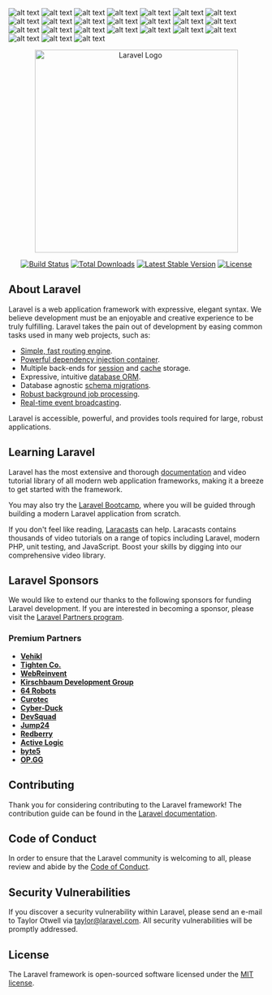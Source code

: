 ![alt text](https://github.com/Imam2016/Aplikasi-Pemesana_Bengkel/blob/main/Pegawai%20create.JPG)
![alt text](https://github.com/Imam2016/Aplikasi-Pemesana_Bengkel/blob/main/Pegawai%20edit.JPG)
![alt text](https://github.com/Imam2016/Aplikasi-Pemesana_Bengkel/blob/main/Pegawai%20index.JPG)
![alt text](https://github.com/Imam2016/Aplikasi-Pemesana_Bengkel/blob/main/Pegawai%20show.JPG)
![alt text](https://github.com/Imam2016/Aplikasi-Pemesana_Bengkel/blob/main/barang%20create.JPG)
![alt text](https://github.com/Imam2016/Aplikasi-Pemesana_Bengkel/blob/main/barang%20edit.JPG)
![alt text](https://github.com/Imam2016/Aplikasi-Pemesana_Bengkel/blob/main/barang%20index.JPG)
![alt text](https://github.com/Imam2016/Aplikasi-Pemesana_Bengkel/blob/main/barang%20show.JPG)
![alt text](https://github.com/Imam2016/Aplikasi-Pemesana_Bengkel/blob/main/customers%20create.JPG)
![alt text](https://github.com/Imam2016/Aplikasi-Pemesana_Bengkel/blob/main/customers%20edit.JPG)
![alt text](https://github.com/Imam2016/Aplikasi-Pemesana_Bengkel/blob/main/customers%20index.JPG)
![alt text](https://github.com/Imam2016/Aplikasi-Pemesana_Bengkel/blob/main/customers%20show.JPG)
![alt text](https://github.com/Imam2016/Aplikasi-Pemesana_Bengkel/blob/main/keluhan%20create.JPG)
![alt text](https://github.com/Imam2016/Aplikasi-Pemesana_Bengkel/blob/main/keluhan%20edit.JPG)
![alt text](https://github.com/Imam2016/Aplikasi-Pemesana_Bengkel/blob/main/keluhan%20index.JPG)
![alt text](https://github.com/Imam2016/Aplikasi-Pemesana_Bengkel/blob/main/keluhan%20show.JPG)
![alt text](https://github.com/Imam2016/Aplikasi-Pemesana_Bengkel/blob/main/kendaraan%20create.JPG)
![alt text](https://github.com/Imam2016/Aplikasi-Pemesana_Bengkel/blob/main/kendaraan%20edit.JPG)
![alt text](https://github.com/Imam2016/Aplikasi-Pemesana_Bengkel/blob/main/kendaraan%20index.JPG)
![alt text](https://github.com/Imam2016/Aplikasi-Pemesana_Bengkel/blob/main/kendaraan%20show.JPG)
![alt text](https://github.com/Imam2016/Aplikasi-Pemesana_Bengkel/blob/main/supplier%20create.JPG)
![alt text](https://github.com/Imam2016/Aplikasi-Pemesana_Bengkel/blob/main/supplier%20edit.JPG)
![alt text](https://github.com/Imam2016/Aplikasi-Pemesana_Bengkel/blob/main/supplier%20index.JPG)
![alt text](https://github.com/Imam2016/Aplikasi-Pemesana_Bengkel/blob/main/supplier%20show.JPG)
<p align="center"><a href="https://laravel.com" target="_blank"><img src="https://raw.githubusercontent.com/laravel/art/master/logo-lockup/5%20SVG/2%20CMYK/1%20Full%20Color/laravel-logolockup-cmyk-red.svg" width="400" alt="Laravel Logo"></a></p>

<p align="center">
<a href="https://github.com/laravel/framework/actions"><img src="https://github.com/laravel/framework/workflows/tests/badge.svg" alt="Build Status"></a>
<a href="https://packagist.org/packages/laravel/framework"><img src="https://img.shields.io/packagist/dt/laravel/framework" alt="Total Downloads"></a>
<a href="https://packagist.org/packages/laravel/framework"><img src="https://img.shields.io/packagist/v/laravel/framework" alt="Latest Stable Version"></a>
<a href="https://packagist.org/packages/laravel/framework"><img src="https://img.shields.io/packagist/l/laravel/framework" alt="License"></a>
</p>

## About Laravel

Laravel is a web application framework with expressive, elegant syntax. We believe development must be an enjoyable and creative experience to be truly fulfilling. Laravel takes the pain out of development by easing common tasks used in many web projects, such as:

- [Simple, fast routing engine](https://laravel.com/docs/routing).
- [Powerful dependency injection container](https://laravel.com/docs/container).
- Multiple back-ends for [session](https://laravel.com/docs/session) and [cache](https://laravel.com/docs/cache) storage.
- Expressive, intuitive [database ORM](https://laravel.com/docs/eloquent).
- Database agnostic [schema migrations](https://laravel.com/docs/migrations).
- [Robust background job processing](https://laravel.com/docs/queues).
- [Real-time event broadcasting](https://laravel.com/docs/broadcasting).

Laravel is accessible, powerful, and provides tools required for large, robust applications.

## Learning Laravel

Laravel has the most extensive and thorough [documentation](https://laravel.com/docs) and video tutorial library of all modern web application frameworks, making it a breeze to get started with the framework.

You may also try the [Laravel Bootcamp](https://bootcamp.laravel.com), where you will be guided through building a modern Laravel application from scratch.

If you don't feel like reading, [Laracasts](https://laracasts.com) can help. Laracasts contains thousands of video tutorials on a range of topics including Laravel, modern PHP, unit testing, and JavaScript. Boost your skills by digging into our comprehensive video library.

## Laravel Sponsors

We would like to extend our thanks to the following sponsors for funding Laravel development. If you are interested in becoming a sponsor, please visit the [Laravel Partners program](https://partners.laravel.com).

### Premium Partners

- **[Vehikl](https://vehikl.com/)**
- **[Tighten Co.](https://tighten.co)**
- **[WebReinvent](https://webreinvent.com/)**
- **[Kirschbaum Development Group](https://kirschbaumdevelopment.com)**
- **[64 Robots](https://64robots.com)**
- **[Curotec](https://www.curotec.com/services/technologies/laravel/)**
- **[Cyber-Duck](https://cyber-duck.co.uk)**
- **[DevSquad](https://devsquad.com/hire-laravel-developers)**
- **[Jump24](https://jump24.co.uk)**
- **[Redberry](https://redberry.international/laravel/)**
- **[Active Logic](https://activelogic.com)**
- **[byte5](https://byte5.de)**
- **[OP.GG](https://op.gg)**

## Contributing

Thank you for considering contributing to the Laravel framework! The contribution guide can be found in the [Laravel documentation](https://laravel.com/docs/contributions).

## Code of Conduct

In order to ensure that the Laravel community is welcoming to all, please review and abide by the [Code of Conduct](https://laravel.com/docs/contributions#code-of-conduct).

## Security Vulnerabilities

If you discover a security vulnerability within Laravel, please send an e-mail to Taylor Otwell via [taylor@laravel.com](mailto:taylor@laravel.com). All security vulnerabilities will be promptly addressed.

## License

The Laravel framework is open-sourced software licensed under the [MIT license](https://opensource.org/licenses/MIT).
